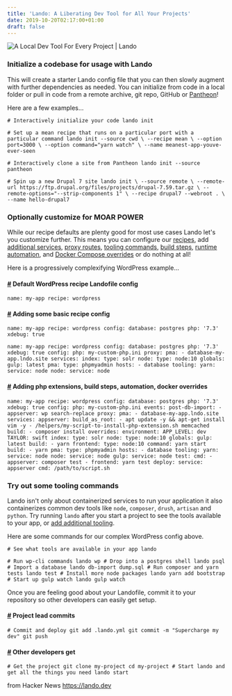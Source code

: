 ```yaml
---
title: 'Lando: A Liberating Dev Tool for All Your Projects'
date: 2019-10-20T02:17:00+01:00
draft: false
---
```


![](https://raw.githubusercontent.com/lando/lando/master/docs/.vuepress/public/images/hero-pink.png "A Local Dev Tool For Every Project | Lando")  

### Initialize a codebase for usage with Lando

This will create a starter Lando config file that you can then slowly augment with further dependencies as needed. You can initialize from code in a local folder or pull in code from a remote archive, git repo, GitHub or [Pantheon](https://pantheon.io)!

Here are a few examples...

```
# Interactively initialize your code lando init 
```

```
# Set up a mean recipe that runs on a particular port with a particular command lando init --source cwd \ --recipe mean \ --option port=3000 \ --option command="yarn watch" \ --name meanest-app-youve-ever-seen 
```

```
# Interactively clone a site from Pantheon lando init --source pantheon 
```

```
# Spin up a new Drupal 7 site lando init \ --source remote \ --remote-url https://ftp.drupal.org/files/projects/drupal-7.59.tar.gz \ --remote-options="--strip-components 1" \ --recipe drupal7 --webroot . \ --name hello-drupal7 
```

### Optionally customize for MOAR POWER

While our recipe defaults are plenty good for most use cases Lando let's you customize further. This means you can configure our [recipes](https://docs.lando.dev/config/recipes.html#config), add [additional services](https://docs.lando.dev/config/services.html#services), [proxy routes](https://docs.lando.dev/config/proxy.html#proxy), [tooling commands](https://docs.lando.dev/config/tooling.html#tooling), [build steps](https://docs.lando.dev/config/services.html#build-steps), [runtime automation](https://docs.lando.dev/config/events.html#events), and [Docker Compose overrides](https://docs.lando.dev/config/services.html#overrides) or do nothing at all!

Here is a progressively complexifying WordPress example...

#### [#](https://lando.dev#default-wordpress-recipe-landofile-config) Default WordPress recipe Landofile config

```
name: my-app recipe: wordpress 
```

#### [#](https://lando.dev#adding-some-basic-recipe-config) Adding some basic recipe config

```
name: my-app recipe: wordpress config: database: postgres php: '7.3' xdebug: true 
```

```
name: my-app recipe: wordpress config: database: postgres php: '7.3' xdebug: true config: php: my-custom-php.ini proxy: pma: - database-my-app.lndo.site services: index: type: solr node: type: node:10 globals: gulp: latest pma: type: phpmyadmin hosts: - database tooling: yarn: service: node node: service: node 
```

#### [#](https://lando.dev#adding-php-extensions-build-steps-automation-docker-overrides) Adding php extensions, build steps, automation, docker overrides

```
name: my-app recipe: wordpress config: database: postgres php: '7.3' xdebug: true config: php: my-custom-php.ini events: post-db-import: - appserver: wp search-replace proxy: pma: - database-my-app.lndo.site services: appserver: build_as_root: - apt update -y && apt-get install vim -y - /helpers/my-script-to-install-php-extension.sh memcached build: - composer install overrides: environment: APP_LEVEL: dev TAYLOR: swift index: type: solr node: type: node:10 globals: gulp: latest build: - yarn frontend: type: node:10 command: yarn start build: - yarn pma: type: phpmyadmin hosts: - database tooling: yarn: service: node node: service: node gulp: service: node test: cmd: - appserver: composer test - frontend: yarn test deploy: service: appserver cmd: /path/to/script.sh 
```

### Try out some tooling commands

Lando isn't only about containerized services to run your application it also containerizes common dev tools like `node`, `composer`, `drush`, `artisan` and `python`. Try running `lando` after you start a project to see the tools available to your app, or [add additional tooling](https://lando.dev).

Here are some commands for our complex WordPress config above.

```
# See what tools are available in your app lando 
```

```
# Run wp-cli commands lando wp # Drop into a postgres shell lando psql # Import a database lando db-import dump.sql # Run composer and yarn tests lando test # Install more node packages lando yarn add bootstrap # Start up gulp watch lando gulp watch 
```

Once you are feeling good about your Landofile, commit it to your repository so other developers can easily get setup.

#### [#](https://lando.dev#project-lead-commits) Project lead commits

```
# Commit and deploy git add .lando.yml git commit -m "Supercharge my dev" git push 
```

#### [#](https://lando.dev#other-developers-get) Other developers get

```
# Get the project git clone my-project cd my-project # Start lando and get all the things you need lando start 
```

  
  
from Hacker News https://lando.dev